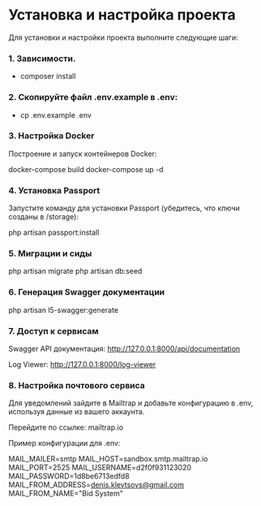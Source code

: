 # Установка и настройка проекта

Для установки и настройки проекта выполните следующие шаги:

### 1. Зависимости. 

- composer install

### 2. Скопируйте файл .env.example в .env:

- cp .env.example .env

### 3. Настройка Docker

Построение и запуск контейнеров Docker:

docker-compose build
docker-compose up -d

### 4. Установка Passport
Запустите команду для установки Passport (убедитесь, что ключи созданы в /storage):

php artisan passport:install

### 5. Миграции и сиды

php artisan migrate
php artisan db:seed

### 6. Генерация Swagger документации

php artisan l5-swagger:generate

### 7. Доступ к сервисам

Swagger API документация: http://127.0.0.1:8000/api/documentation

Log Viewer: http://127.0.0.1:8000/log-viewer

### 8. Настройка почтового сервиса

Для уведомлений зайдите в Mailtrap и добавьте конфигурацию в .env, используя данные из вашего аккаунта.

Перейдите по ссылке: mailtrap.io

Пример конфигурации для .env:

MAIL_MAILER=smtp
MAIL_HOST=sandbox.smtp.mailtrap.io
MAIL_PORT=2525
MAIL_USERNAME=d2f0f931123020
MAIL_PASSWORD=1d8be6713edfd8
MAIL_FROM_ADDRESS=denis.klevtsovs@gmail.com
MAIL_FROM_NAME="Bid System"